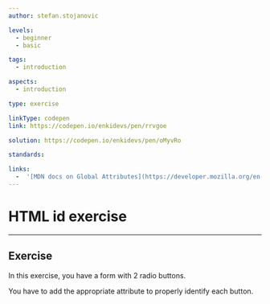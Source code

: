 ```yaml
---
author: stefan.stojanovic

levels:
  - beginner
  - basic

tags:
  - introduction

aspects:
  - introduction

type: exercise

linkType: codepen
link: https://codepen.io/enkidevs/pen/rrvgoe

solution: https://codepen.io/enkidevs/pen/oMyvRo

standards:

links:
  -  '[MDN docs on Global Attributes](https://developer.mozilla.org/en-US/docs/Web/HTML/Global_attributes){website}'
---
```

# HTML id exercise
---

## Exercise
In this exercise, you have a form with 2 radio buttons. 

You have to add the appropriate attribute to properly identify each button.
